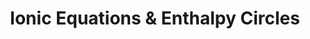 ---
title: Ionic Equations & Enthalpy Circles
description: Write the full and net ionic equations for a reaction and identify spectator ions.
---